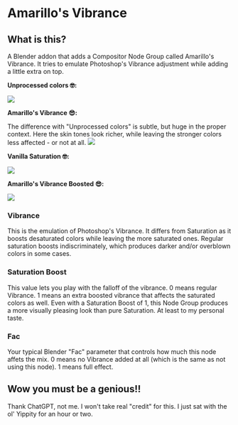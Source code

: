 # Amarillo's Vibrance

## What is this?
A Blender addon that adds a Compositor Node Group called Amarillo's Vibrance. It tries to emulate Photoshop's Vibrance adjustment while adding a little extra on top.

**Unprocessed colors 🤓:**

![](https://i.imgur.com/qcavzim.png)

**Amarillo's Vibrance 😎:**

The difference with "Unprocessed colors" is subtle, but huge in the proper context. Here the skin tones look richer, while leaving the stronger colors less affected - or not at all.
![](https://i.imgur.com/i6UICcI.png)

**Vanilla Saturation 🤓:**

![](https://i.imgur.com/fyrVHov.png)

**Amarillo's Vibrance Boosted 😎:**

![](https://i.imgur.com/Mbdp7V2.png)

### Vibrance

This is the emulation of Photoshop's Vibrance. It differs from Saturation as it boosts desaturated colors while leaving the more saturated ones. Regular saturation boosts indiscriminately, which produces darker and/or overblown colors in some cases.

### Saturation Boost

This value lets you play with the falloff of the vibrance. 0 means regular Vibrance. 1 means an extra boosted vibrance that affects the saturated colors as well. Even with a Saturation Boost of 1, this Node Group produces a more visually pleasing look than pure Saturation. At least to my personal taste.

### Fac

Your typical Blender "Fac" parameter that controls how much this node affets the mix. 0 means no Vibrance added at all (which is the same as not using this node). 1 means full effect.

## Wow you must be a genious!!
Thank ChatGPT, not me. I won't take real "credit" for this. I just sat with the ol' Yippity for an hour or two.
